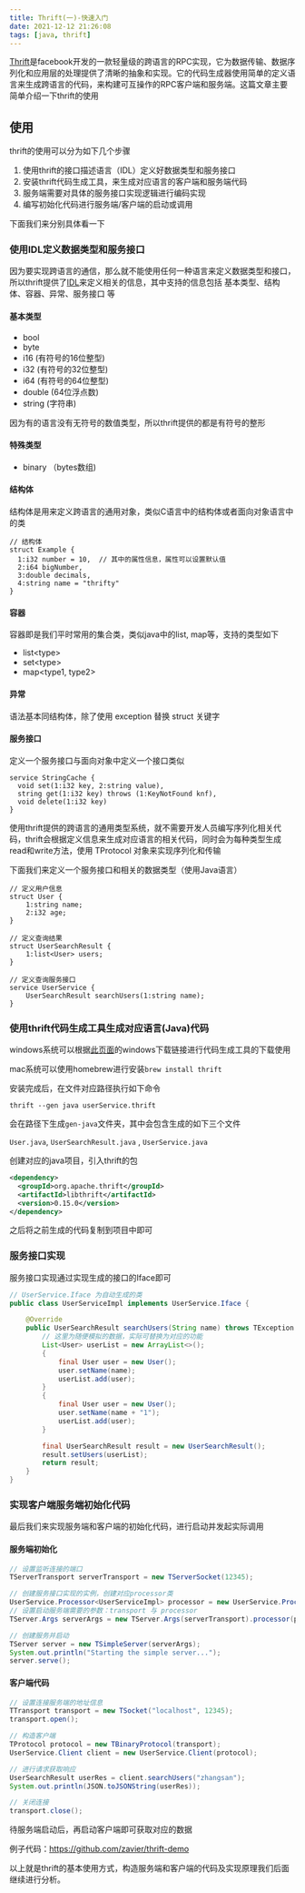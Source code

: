 ```yaml
---
title: Thrift(一)-快速入门
date: 2021-12-12 21:26:08
tags: [java, thrift]
---
```


[Thrift](https://thrift.apache.org/)是facebook开发的一款轻量级的跨语言的RPC实现，它为数据传输、数据序列化和应用层的处理提供了清晰的抽象和实现。它的代码生成器使用简单的定义语言来生成跨语言的代码，来构建可互操作的RPC客户端和服务端。这篇文章主要简单介绍一下thrift的使用

<!-- more -->

## 使用

thrift的使用可以分为如下几个步骤

1. 使用thrift的接口描述语言（IDL）定义好数据类型和服务接口
2. 安装thrift代码生成工具，来生成对应语言的客户端和服务端代码
3. 服务端需要对具体的服务接口实现逻辑进行编码实现
4. 编写初始化代码进行服务端/客户端的启动或调用

下面我们来分别具体看一下

### 使用IDL定义数据类型和服务接口

因为要实现跨语言的通信，那么就不能使用任何一种语言来定义数据类型和接口，所以thrift提供了[IDL](https://thrift.apache.org/docs/idl)来定义相关的信息，其中支持的信息包括 基本类型、结构体、容器、异常、服务接口 等

#### 基本类型

- bool
- byte
- i16 (有符号的16位整型)
- i32 (有符号的32位整型)
- i64 (有符号的64位整型)
- double (64位浮点数)
- string (字符串)

因为有的语言没有无符号的数值类型，所以thrift提供的都是有符号的整形

#### 特殊类型

- binary （bytes数组) 

#### 结构体

结构体是用来定义跨语言的通用对象，类似C语言中的结构体或者面向对象语言中的类

```
// 结构体
struct Example {
  1:i32 number = 10,  // 其中的属性信息，属性可以设置默认值
  2:i64 bigNumber,
  3:double decimals,
  4:string name = "thrifty"
}
```

#### 容器

容器即是我们平时常用的集合类，类似java中的list, map等，支持的类型如下

- list<type\>
- set<type\>
- map<type1, type2>

#### 异常

语法基本同结构体，除了使用 exception 替换 struct 关键字

#### 服务接口

定义一个服务接口与面向对象中定义一个接口类似

```
service StringCache {
  void set(1:i32 key, 2:string value),
  string get(1:i32 key) throws (1:KeyNotFound knf),
  void delete(1:i32 key)
}
```

使用thrift提供的跨语言的通用类型系统，就不需要开发人员编写序列化相关代码，thrift会根据定义信息来生成对应语言的相关代码，同时会为每种类型生成read和write方法，使用 TProtocol 对象来实现序列化和传输



下面我们来定义一个服务接口和相关的数据类型（使用Java语言）

```
// 定义用户信息
struct User {
    1:string name;
    2:i32 age;
}

// 定义查询结果
struct UserSearchResult {
    1:list<User> users;
}

// 定义查询服务接口
service UserService {
    UserSearchResult searchUsers(1:string name);
}
```



### 使用thrift代码生成工具生成对应语言(Java)代码

windows系统可以根据[此页面](https://thrift.apache.org/download)的windows下载链接进行代码生成工具的下载使用

mac系统可以使用homebrew进行安装`brew install thrift`

安装完成后，在文件对应路径执行如下命令

`thrift --gen java userService.thrift `

会在路径下生成`gen-java`文件夹，其中会包含生成的如下三个文件

`User.java`, `UserSearchResult.java` , `UserService.java`



创建对应的java项目，引入thrift的包

```xml
<dependency>
  <groupId>org.apache.thrift</groupId>
  <artifactId>libthrift</artifactId>
  <version>0.15.0</version>
</dependency>
```

之后将之前生成的代码复制到项目中即可



### 服务接口实现

服务接口实现通过实现生成的接口的Iface即可

```java
// UserService.Iface 为自动生成的类
public class UserServiceImpl implements UserService.Iface {

    @Override
    public UserSearchResult searchUsers(String name) throws TException {
        // 这里为随便模拟的数据，实际可替换为对应的功能
        List<User> userList = new ArrayList<>();
        {
            final User user = new User();
            user.setName(name);
            userList.add(user);
        }
        {
            final User user = new User();
            user.setName(name + "1");
            userList.add(user);
        }

        final UserSearchResult result = new UserSearchResult();
        result.setUsers(userList);
        return result;
    }
}
```



### 实现客户端服务端初始化代码

最后我们来实现服务端和客户端的初始化代码，进行启动并发起实际调用

#### 服务端初始化

```java
// 设置监听连接的端口
TServerTransport serverTransport = new TServerSocket(12345);

// 创建服务接口实现的实例，创建对应processor类
UserService.Processor<UserServiceImpl> processor = new UserService.Processor<>(new UserServiceImpl());
// 设置启动服务端需要的参数：transport 与 processor
TServer.Args serverArgs = new TServer.Args(serverTransport).processor(processor);

// 创建服务并启动
TServer server = new TSimpleServer(serverArgs);
System.out.println("Starting the simple server...");
server.serve();
```

#### 客户端代码

```java
// 设置连接服务端的地址信息
TTransport transport = new TSocket("localhost", 12345);
transport.open();

// 构造客户端
TProtocol protocol = new TBinaryProtocol(transport);
UserService.Client client = new UserService.Client(protocol);

// 进行请求获取响应
UserSearchResult userRes = client.searchUsers("zhangsan");
System.out.println(JSON.toJSONString(userRes));

// 关闭连接
transport.close();
```

待服务端启动后，再启动客户端即可获取对应的数据

例子代码：https://github.com/zavier/thrift-demo



以上就是thrift的基本使用方式，构造服务端和客户端的代码及实现原理我们后面继续进行分析。

